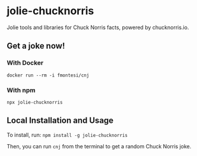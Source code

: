 # jolie-chucknorris

Jolie tools and libraries for Chuck Norris facts, powered by chucknorris.io.

## Get a joke now!

### With Docker
`docker run --rm -i fmontesi/cnj`

### With npm
`npx jolie-chucknorris`

## Local Installation and Usage

To install, run:
`npm install -g jolie-chucknorris`

Then, you can run `cnj` from the terminal to get a random Chuck Norris joke.
